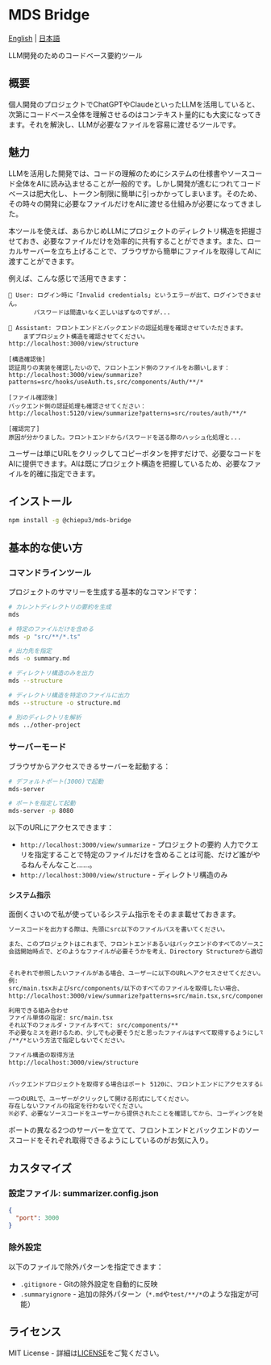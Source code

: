 # MDS Bridge

[English](./README.md) | [日本語](./README.ja.md)

LLM開発のためのコードベース要約ツール

## 概要

個人開発のプロジェクトでChatGPTやClaudeといったLLMを活用していると、次第にコードベース全体を理解させるのはコンテキスト量的にも大変になってきます。それを解決し、LLMが必要なファイルを容易に渡せるツールです。

## 魅力

LLMを活用した開発では、コードの理解のためにシステムの仕様書やソースコード全体をAIに読み込ませることが一般的です。しかし開発が進むにつれてコードベースは肥大化し、トークン制限に簡単に引っかかってしまいます。そのため、その時々の開発に必要なファイルだけをAIに渡せる仕組みが必要になってきました。

本ツールを使えば、あらかじめLLMにプロジェクトのディレクトリ構造を把握させておき、必要なファイルだけを効率的に共有することができます。また、ローカルサーバーを立ち上げることで、ブラウザから簡単にファイルを取得してAIに渡すことができます。

例えば、こんな感じで活用できます：

```
👤 User: ログイン時に「Invalid credentials」というエラーが出て、ログインできません。
       パスワードは間違いなく正しいはずなのですが...

🤖 Assistant: フロントエンドとバックエンドの認証処理を確認させていただきます。
    まずプロジェクト構造を確認させてください。
http://localhost:3000/view/structure

[構造確認後]
認証周りの実装を確認したいので、フロントエンド側のファイルをお願いします：
http://localhost:3000/view/summarize?patterns=src/hooks/useAuth.ts,src/components/Auth/**/*

[ファイル確認後]
バックエンド側の認証処理も確認させてください：
http://localhost:5120/view/summarize?patterns=src/routes/auth/**/*

[確認完了]
原因が分かりました。フロントエンドからパスワードを送る際のハッシュ化処理と...
```

ユーザーは単にURLをクリックしてコピーボタンを押すだけで、必要なコードをAIに提供できます。AIは既にプロジェクト構造を把握しているため、必要なファイルを的確に指定できます。

## インストール

```bash
npm install -g @chiepu3/mds-bridge
```

## 基本的な使い方

### コマンドラインツール

プロジェクトのサマリーを生成する基本的なコマンドです：

```bash
# カレントディレクトリの要約を生成
mds

# 特定のファイルだけを含める
mds -p "src/**/*.ts"

# 出力先を指定
mds -o summary.md

# ディレクトリ構造のみを出力
mds --structure

# ディレクトリ構造を特定のファイルに出力
mds --structure -o structure.md

# 別のディレクトリを解析
mds ../other-project
```

### サーバーモード

ブラウザからアクセスできるサーバーを起動する：

```bash
# デフォルトポート(3000)で起動
mds-server

# ポートを指定して起動
mds-server -p 8080
```

以下のURLにアクセスできます：
- `http://localhost:3000/view/summarize` - プロジェクトの要約 人力でクエリを指定することで特定のファイルだけを含めることは可能、だけど誰がやるねんそんなこと……。
- `http://localhost:3000/view/structure` - ディレクトリ構造のみ

#### システム指示

面倒くさいので私が使っているシステム指示をそのまま載せておきます。

```markdown
ソースコードを出力する際は、先頭にsrc以下のファイルパスを書いてください。

また、このプロジェクトはこれまで、フロントエンドあるいはバックエンドのすべてのソースコードを常にAIに渡していましたが、開発が進むにつれてコンテキスト量が莫大になったため、あなたが会話開始時点や必要な際にファイルの内容を請求するシステムに変更されました。
会話開始時点で、どのようなファイルが必要そうかを考え、Directory Structureから適切なファイルの中身を要求させることができます。


それぞれで参照したいファイルがある場合、ユーザーに以下のURLへアクセスさせてください。
例: 
src/main.tsxおよびsrc/components/以下のすべてのファイルを取得したい場合、
http://localhost:3000/view/summarize?patterns=src/main.tsx,src/components/**/

利用できる組み合わせ
ファイル単体の指定: src/main.tsx
それ以下のフォルダ・ファイルすべて: src/components/**
不必要なミスを避けるため、少しでも必要そうだと思ったファイルはすべて取得するようにしてください。
/**/*という方法で指定しないでください。

ファイル構造の取得方法
http://localhost:3000/view/structure


バックエンドプロジェクトを取得する場合はポート 5120に、フロントエンドにアクセスするにはポート 3000を指定してください。

一つのURLで、ユーザーがクリックして開ける形式にしてください。
存在しないファイルの指定を行わないでください。
※必ず、必要なソースコードをユーザーから提供されたことを確認してから、コーディングを始めてください。コーディングを始める前に、必要なファイルを参照したか自問自答してください。
```

ポートの異なる2つのサーバーを立てて、フロントエンドとバックエンドのソースコードをそれぞれ取得できるようにしているのがお気に入り。

## カスタマイズ

### 設定ファイル: summarizer.config.json

```json
{
  "port": 3000
}
```

### 除外設定

以下のファイルで除外パターンを指定できます：
- `.gitignore` - Gitの除外設定を自動的に反映
- `.summaryignore` - 追加の除外パターン（`*.md`や`test/**/*`のような指定が可能）

## ライセンス

MIT License - 詳細は[LICENSE](LICENSE)をご覧ください。